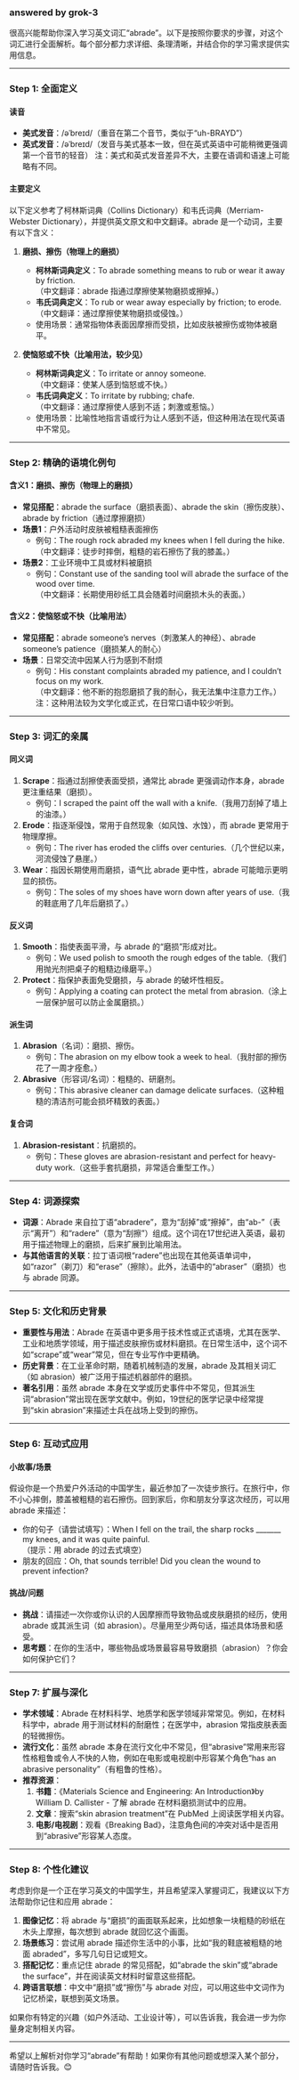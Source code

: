 ### answered by grok-3
很高兴能帮助你深入学习英文词汇“abrade”。以下是按照你要求的步骤，对这个词汇进行全面解析。每个部分都力求详细、条理清晰，并结合你的学习需求提供实用信息。

---

### Step 1: 全面定义

#### 读音
- **美式发音**：/əˈbreɪd/（重音在第二个音节，类似于“uh-BRAYD”）
- **英式发音**：/əˈbreɪd/（发音与美式基本一致，但在英式英语中可能稍微更强调第一个音节的轻音）
注：美式和英式发音差异不大，主要在语调和语速上可能略有不同。

#### 主要定义
以下定义参考了柯林斯词典（Collins Dictionary）和韦氏词典（Merriam-Webster Dictionary），并提供英文原文和中文翻译。abrade 是一个动词，主要有以下含义：

1. **磨损、擦伤（物理上的磨损）**
   - **柯林斯词典定义**：To abrade something means to rub or wear it away by friction.  
     （中文翻译：abrade 指通过摩擦使某物磨损或擦掉。）
   - **韦氏词典定义**：To rub or wear away especially by friction; to erode.  
     （中文翻译：通过摩擦使某物磨损或侵蚀。）
   - 使用场景：通常指物体表面因摩擦而受损，比如皮肤被擦伤或物体被磨平。

2. **使恼怒或不快（比喻用法，较少见）**
   - **柯林斯词典定义**：To irritate or annoy someone.  
     （中文翻译：使某人感到恼怒或不快。）
   - **韦氏词典定义**：To irritate by rubbing; chafe.  
     （中文翻译：通过摩擦使人感到不适；刺激或惹恼。）
   - 使用场景：比喻性地指言语或行为让人感到不适，但这种用法在现代英语中不常见。

---

### Step 2: 精确的语境化例句

#### 含义1：磨损、擦伤（物理上的磨损）
- **常见搭配**：abrade the surface（磨损表面）、abrade the skin（擦伤皮肤）、abrade by friction（通过摩擦磨损）
- **场景1**：户外活动时皮肤被粗糙表面擦伤
  - 例句：The rough rock abraded my knees when I fell during the hike.  
    （中文翻译：徒步时摔倒，粗糙的岩石擦伤了我的膝盖。）
- **场景2**：工业环境中工具或材料被磨损
  - 例句：Constant use of the sanding tool will abrade the surface of the wood over time.  
    （中文翻译：长期使用砂纸工具会随着时间磨损木头的表面。）

#### 含义2：使恼怒或不快（比喻用法）
- **常见搭配**：abrade someone’s nerves（刺激某人的神经）、abrade someone’s patience（磨损某人的耐心）
- **场景**：日常交流中因某人行为感到不耐烦
  - 例句：His constant complaints abraded my patience, and I couldn’t focus on my work.  
    （中文翻译：他不断的抱怨磨损了我的耐心，我无法集中注意力工作。）
注：这种用法较为文学化或正式，在日常口语中较少听到。

---

### Step 3: 词汇的亲属

#### 同义词
1. **Scrape**：指通过刮擦使表面受损，通常比 abrade 更强调动作本身，abrade 更注重结果（磨损）。
   - 例句：I scraped the paint off the wall with a knife.（我用刀刮掉了墙上的油漆。）
2. **Erode**：指逐渐侵蚀，常用于自然现象（如风蚀、水蚀），而 abrade 更常用于物理摩擦。
   - 例句：The river has eroded the cliffs over centuries.（几个世纪以来，河流侵蚀了悬崖。）
3. **Wear**：指因长期使用而磨损，语气比 abrade 更中性，abrade 可能暗示更明显的损伤。
   - 例句：The soles of my shoes have worn down after years of use.（我的鞋底用了几年后磨损了。）

#### 反义词
1. **Smooth**：指使表面平滑，与 abrade 的“磨损”形成对比。
   - 例句：We used polish to smooth the rough edges of the table.（我们用抛光剂把桌子的粗糙边缘磨平。）
2. **Protect**：指保护表面免受磨损，与 abrade 的破坏性相反。
   - 例句：Applying a coating can protect the metal from abrasion.（涂上一层保护层可以防止金属磨损。）

#### 派生词
1. **Abrasion**（名词）：磨损、擦伤。
   - 例句：The abrasion on my elbow took a week to heal.（我肘部的擦伤花了一周才痊愈。）
2. **Abrasive**（形容词/名词）：粗糙的、研磨剂。
   - 例句：This abrasive cleaner can damage delicate surfaces.（这种粗糙的清洁剂可能会损坏精致的表面。）

#### 复合词
1. **Abrasion-resistant**：抗磨损的。
   - 例句：These gloves are abrasion-resistant and perfect for heavy-duty work.（这些手套抗磨损，非常适合重型工作。）

---

### Step 4: 词源探索

- **词源**：Abrade 来自拉丁语“abradere”，意为“刮掉”或“擦掉”，由“ab-”（表示“离开”）和“radere”（意为“刮擦”）组成。这个词在17世纪进入英语，最初用于描述物理上的磨损，后来扩展到比喻用法。
- **与其他语言的关联**：拉丁语词根“radere”也出现在其他英语单词中，如“razor”（剃刀）和“erase”（擦除）。此外，法语中的“abraser”（磨损）也与 abrade 同源。

---

### Step 5: 文化和历史背景

- **重要性与用法**：Abrade 在英语中更多用于技术性或正式语境，尤其在医学、工业和地质学领域，用于描述皮肤擦伤或材料磨损。在日常生活中，这个词不如“scrape”或“wear”常见，但在专业写作中更精确。
- **历史背景**：在工业革命时期，随着机械制造的发展，abrade 及其相关词汇（如 abrasion）被广泛用于描述机器部件的磨损。
- **著名引用**：虽然 abrade 本身在文学或历史事件中不常见，但其派生词“abrasion”常出现在医学文献中。例如，19世纪的医学记录中经常提到“skin abrasion”来描述士兵在战场上受到的擦伤。

---

### Step 6: 互动式应用

#### 小故事/场景
假设你是一个热爱户外活动的中国学生，最近参加了一次徒步旅行。在旅行中，你不小心摔倒，膝盖被粗糙的岩石擦伤。回到家后，你和朋友分享这次经历，可以用 abrade 来描述：
- 你的句子（请尝试填写）：When I fell on the trail, the sharp rocks _______ my knees, and it was quite painful.  
  （提示：用 abrade 的过去式填空）
- 朋友的回应：Oh, that sounds terrible! Did you clean the wound to prevent infection?

#### 挑战/问题
- **挑战**：请描述一次你或你认识的人因摩擦而导致物品或皮肤磨损的经历，使用 abrade 或其派生词（如 abrasion）。尽量用至少两句话，描述具体场景和感受。
- **思考题**：在你的生活中，哪些物品或场景最容易导致磨损（abrasion）？你会如何保护它们？

---

### Step 7: 扩展与深化

- **学术领域**：Abrade 在材料科学、地质学和医学领域非常常见。例如，在材料科学中，abrade 用于测试材料的耐磨性；在医学中，abrasion 常指皮肤表面的轻微擦伤。
- **流行文化**：虽然 abrade 本身在流行文化中不常见，但“abrasive”常用来形容性格粗鲁或令人不快的人物，例如在电影或电视剧中形容某个角色“has an abrasive personality”（有粗鲁的性格）。
- **推荐资源**：
  1. **书籍**：《Materials Science and Engineering: An Introduction》by William D. Callister - 了解 abrade 在材料磨损测试中的应用。
  2. **文章**：搜索“skin abrasion treatment”在 PubMed 上阅读医学相关内容。
  3. **电影/电视剧**：观看《Breaking Bad》，注意角色间的冲突对话中是否用到“abrasive”形容某人态度。

---

### Step 8: 个性化建议

考虑到你是一个正在学习英文的中国学生，并且希望深入掌握词汇，我建议以下方法帮助你记住和应用 abrade：
1. **图像记忆**：将 abrade 与“磨损”的画面联系起来，比如想象一块粗糙的砂纸在木头上摩擦，每次想到 abrade 就回忆这个画面。
2. **场景练习**：尝试用 abrade 描述你生活中的小事，比如“我的鞋底被粗糙的地面 abraded”，多写几句日记或短文。
3. **搭配记忆**：重点记住 abrade 的常见搭配，如“abrade the skin”或“abrade the surface”，并在阅读英文材料时留意这些搭配。
4. **跨语言联想**：中文中“磨损”或“擦伤”与 abrade 对应，可以用这些中文词作为记忆桥梁，联想到英文场景。

如果你有特定的兴趣（如户外活动、工业设计等），可以告诉我，我会进一步为你量身定制相关内容。

---

希望以上解析对你学习“abrade”有帮助！如果你有其他问题或想深入某个部分，请随时告诉我。😊